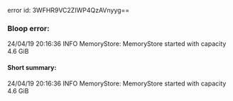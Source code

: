 error id: 3WFHR9VC2ZIWP4QzAVnyyg==
### Bloop error:

24/04/19 20:16:36 INFO MemoryStore: MemoryStore started with capacity 4.6 GiB
#### Short summary: 

24/04/19 20:16:36 INFO MemoryStore: MemoryStore started with capacity 4.6 GiB